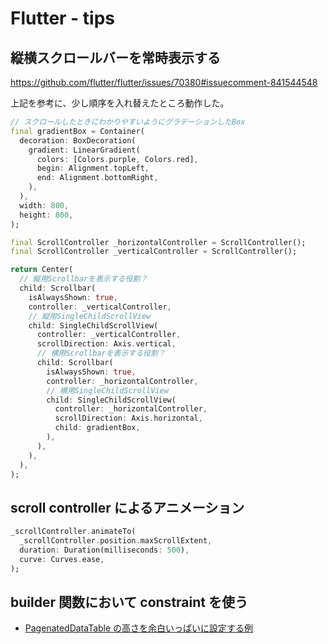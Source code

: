 # Flutter - tips

## 縦横スクロールバーを常時表示する

https://github.com/flutter/flutter/issues/70380#issuecomment-841544548

上記を参考に、少し順序を入れ替えたところ動作した。

```dart
// スクロールしたときにわかりやすいようにグラデーションしたBox
final gradientBox = Container(
  decoration: BoxDecoration(
    gradient: LinearGradient(
      colors: [Colors.purple, Colors.red],
      begin: Alignment.topLeft,
      end: Alignment.bottomRight,
    ),
  ),
  width: 800,
  height: 800,
);

final ScrollController _horizontalController = ScrollController();
final ScrollController _verticalController = ScrollController();

return Center(
  // 縦用Scrollbarを表示する役割？
  child: Scrollbar(
    isAlwaysShown: true,
    controller: _verticalController,
    // 縦用SingleChildScrollView
    child: SingleChildScrollView(
      controller: _verticalController,
      scrollDirection: Axis.vertical,
      // 横用Scrollbarを表示する役割？
      child: Scrollbar(
        isAlwaysShown: true,
        controller: _horizontalController,
        // 横用SingleChildScrollView
        child: SingleChildScrollView(
          controller: _horizontalController,
          scrollDirection: Axis.horizontal,
          child: gradientBox,
        ),
      ),
    ),
  ),
);
```

## scroll controller によるアニメーション

```dart
_scrollController.animateTo(
  _scrollController.position.maxScrollExtent,
  duration: Duration(milliseconds: 500),
  curve: Curves.ease,
);
```

## builder 関数において constraint を使う

- [PagenatedDataTable の高さを余白いっぱいに設定する例](https://stackoverflow.com/a/65972040/6574720)
